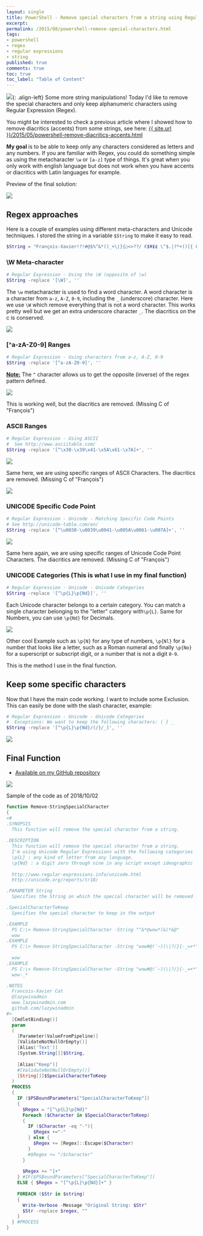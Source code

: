 ```yaml
---
layout: single
title: PowerShell - Remove special characters from a string using Regular Expression (Regex)
excerpt: 
permalink: /2015/08/powershell-remove-special-characters.html
tags: 
- powershell
- regex
- regular expressions
- string
published: true
comments: true
toc: true
toc_label: "Table of Content"
---
```

![](/images/2015/20150830_PowerShell_-_Remove_special_characters_from_a_string_using_Regular_Expression/01.png){: .align-left}
Some more string manipulations! Today I'd like to remove the special characters and only keep alphanumeric characters using Regular Expression (Regex).

You might be interested to check a previous article where I showed how to remove diacritics (accents) from some strings, see here: <a href="{{ site.url }}/2015/05/powershell-remove-diacritics-accents.html">{{ site.url }}/2015/05/powershell-remove-diacritics-accents.html</a>

**My goal** is to be able to keep only any characters considered as letters and any numbers.
If you are familiar with Regex, you could do something simple as using the metacharacter `\w` or `[a-z]` type of things. It's great when you only work with english language but does not work when you have accents or diacritics with Latin languages for example.

Preview of the final solution:

![](/images/2015/20150830_PowerShell_-_Remove_special_characters_from_a_string_using_Regular_Expression/04.png)

## Regex approaches

Here is a couple of examples using different meta-characters and Unicode techniques.
I stored the string in a variable `$String` to make it easy to read.

```powershell
$String = "François-Xavier!?!#@$%^&*()_+\|}{○<>??/ €$¥£¢ \^$.|?*+()[{ 0123456789"
```

### \W Meta-character

```powershell
# Regular Expression - Using the \W (opposite of \w)
$String -replace '[\W]', ''
```

The `\w` metacharacter is used to find a word character. A word character is a character from `a-z`, `A-Z`, `0-9`, including the `_` (underscore) character. Here we use `\W` which remove everything that is not a word character. This works pretty well but we get an extra underscore character `_`. The diacritics on the c is conserved.

![](/images/2015/20150830_PowerShell_-_Remove_special_characters_from_a_string_using_Regular_Expression/Regex01.png)

### [^a-zA-Z0-9] Ranges

```powershell
# Regular Expression - Using characters from a-z, A-Z, 0-9
$String -replace '[^a-zA-Z0-9]', ''
```

**<u>Note:</u>** The `^` character allows us to get the opposite (inverse) of the regex pattern defined.

![](/images/2015/20150830_PowerShell_-_Remove_special_characters_from_a_string_using_Regular_Expression/Regex02.png)

This is working well, but the diacritics are removed. (Missing C of "François")

### ASCII Ranges

```powershell
# Regular Expression - Using ASCII
#  See http://www.asciitable.com/
$String -replace '[^\x30-\x39\x41-\x5A\x61-\x7A]+', ''
```

![](/images/2015/20150830_PowerShell_-_Remove_special_characters_from_a_string_using_Regular_Expression/Regex03.png)

Same here, we are using specific ranges of ASCII Characters. The diacritics are removed. (Missing C of "François")

![](/images/2015/20150830_PowerShell_-_Remove_special_characters_from_a_string_using_Regular_Expression/asciitable__755878205__-320x216.png)

### UNICODE Specific Code Point

```powershell
# Regular Expression - Unicode - Matching Specific Code Points
# See http://unicode-table.com/en/
$String -replace '[^\u0030-\u0039\u0041-\u005A\u0061-\u007A]+', ''
```
![](/images/2015/20150830_PowerShell_-_Remove_special_characters_from_a_string_using_Regular_Expression/Regex04.png)

Same here again, we are using specific ranges of Unicode Code Point Characters. The diacritics are removed. (Missing C of "François")

### UNICODE Categories (This is what I use in my final function)

```powershell
# Regular Expression - Unicode - Unicode Categories
$String -replace '[^\p{L}\p{Nd}]', ''
```

Each Unicode character belongs to a certain category. You can match a single character belonging to the "letter" category with`\p{L}`. Same for Numbers, you can use `\p{Nd}` for Decimals.

![](/images/2015/20150830_PowerShell_-_Remove_special_characters_from_a_string_using_Regular_Expression/Regex05A.png)

Other cool Example such as `\p{N}` for any type of numbers, `\p{Nl}` for a number that looks like a letter, such as a Roman numeral and finally `\p{No}` for a superscript or subscript digit, or a number that is not a digit `0-9`.

This is the method I use in the final function.

## Keep some specific characters

Now that I have the main code working. I want to include some Exclusion.
This can easily be done with the slash character, example:

```powershell
# Regular Expression - Unicode - Unicode Categories
#  Exceptions: We want to keep the following characters: ( } _
$String -replace '[^\p{L}\p{Nd}/(/}/_]', ''
```

![](/images/2015/20150830_PowerShell_-_Remove_special_characters_from_a_string_using_Regular_Expression/Regex05B.png)

## Final Function

* [Available on my GitHub repository](https://github.com/lazywinadmin/PowerShell/blob/master/TOOL-Remove-StringSpecialCharacter/Remove-StringSpecialCharacter.ps1)

![](/images/2015/20150830_PowerShell_-_Remove_special_characters_from_a_string_using_Regular_Expression/LazyWinAdmin_Remove-StringSpecialCharacter__130501068__-844x329.png)

Sample of the code as of 2018/10/02

```powershell
function Remove-StringSpecialCharacter
{
<#
.SYNOPSIS
  This function will remove the special character from a string.
  
.DESCRIPTION
  This function will remove the special character from a string.
  I'm using Unicode Regular Expressions with the following categories
  \p{L} : any kind of letter from any language.
  \p{Nd} : a digit zero through nine in any script except ideographic 
  
  http://www.regular-expressions.info/unicode.html
  http://unicode.org/reports/tr18/

.PARAMETER String
  Specifies the String on which the special character will be removed

.SpecialCharacterToKeep
  Specifies the special character to keep in the output

.EXAMPLE
  PS C:\> Remove-StringSpecialCharacter -String "^&*@wow*(&(*&@"
  wow
.EXAMPLE
  PS C:\> Remove-StringSpecialCharacter -String "wow#@!`~)(\|?/}{-_=+*"
  
  wow
.EXAMPLE
  PS C:\> Remove-StringSpecialCharacter -String "wow#@!`~)(\|?/}{-_=+*" -SpecialCharacterToKeep "*","_","-"
  wow-_*

.NOTES
  Francois-Xavier Cat
  @lazywinadmin
  www.lazywinadmin.com
  github.com/lazywinadmin
#>
  [CmdletBinding()]
  param
  (
    [Parameter(ValueFromPipeline)]
    [ValidateNotNullOrEmpty()]
    [Alias('Text')]
    [System.String[]]$String,
    
    [Alias("Keep")]
    #[ValidateNotNullOrEmpty()]
    [String[]]$SpecialCharacterToKeep
  )
  PROCESS
  {
    IF ($PSBoundParameters["SpecialCharacterToKeep"])
    {
      $Regex = "[^\p{L}\p{Nd}"
      Foreach ($Character in $SpecialCharacterToKeep)
      {
        IF ($Character -eq "-"){
          $Regex +="-"
        } else {
          $Regex += [Regex]::Escape($Character)
        }
        #$Regex += "/$character"
      }
      
      $Regex += "]+"
    } #IF($PSBoundParameters["SpecialCharacterToKeep"])
    ELSE { $Regex = "[^\p{L}\p{Nd}]+" }
    
    FOREACH ($Str in $string)
    {
      Write-Verbose -Message "Original String: $Str"
      $Str -replace $regex, ""
    }
  } #PROCESS
}
```